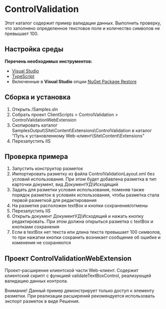 # ControlValidation

Этот каталог содержит пример валидации данных.
Выполнить проверку, что заполнено определенное текстовое поле и количество символов не превышает 100.

## Настройка среды

**Перечень необходимых инструментов:** 
* [Visual Studio](https://www.visualstudio.com)
* [TypeScript](https://www.typescriptlang.org)
* Включенные в **Visual Studio** опции  [NuGet Package Restore](https://docs.microsoft.com/en-us/nuget/consume-packages/package-restore#enabling-and-disabling-package-restore)

## Сборка и установка

1. Открыть /Samples.sln
2. Собрать проект ClientScripts > ControlValidation > ControlValidationWebExtension
3. Скопировать каталог SamplesOutput\Site\Content\Extensions\ControlValidation в каталог "Путь к установленному Web-клиент\Site\Content\Extensions"
4. Перезапустить IIS

## Проверка примера

1. Запустить конструктор разметок
2. Импортировать разметку из файла ControlValidationLayout.xml без условий использования. При этом будет добавлена разметка в тип карточки документ, вид ДокументУД\Исходящий
3. Задать для разметки условия использования, поменяв также порядок разметок в условиях использования, чтобы разметка стала первой разметкой для редактирования 
4. На разметке расположен textBox и кнопки сохранения/отмены
5. Перезапустить IIS
6. Открыть документ ДокументУД\Исходящий и нажать кнопку редактировать. При этом должна открыться разметка с textBox и кнопками сохранения
7. Если в textBox нет текста или длина текста превышает 100 символов, то при нажатии кнопки сохранить возникает сообщение об ошибке и изменения не сохраняются

## Проект ControlValidationWebExtension

Проект-расширение клиентской части Web-клиент. Содержит клиентский скрипт c функцией validateTextBoxControl, реализующей валидацию данных контрола.

Внимание! Данный пример демонстрирует только доступ к элементу разметки. 
При реализации расширений рекомендуется использовать экспорт разметок в виде Решения.